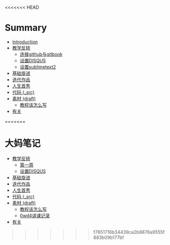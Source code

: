 <<<<<<< HEAD
# Summary

* [Introduction](README.md)
* [教学反转](0MOOC/README.md)
   * [连接github与gitbook](0MOOC/week1.md)
   * [设置DISQUS](0MOOC/设置disqus.md)
   * [设置sublimetext2](0MOOC/sublimetext2.md)
* [基础旋进](1sTry/README.md)
* [迭代作品](2nDev/README.md)
* [人生首秀](3rDemo/README.md)
* [代码 (_src)](_src/README.md)
* [素材 (draft)](draft/README.md)
   * [教程该怎么写](draft/how2tutorial.md)
* [有关](ABOUT.md)

=======
# 大妈笔记
- [教学反转](0MOOC/README.md)
  + [第一周](0MOOC/week1.md)
  + [设置DISQUS](0MOOC/DISQUS.md)
- [基础旋进](1sTry/README.md)
- [迭代作品](2nDev/README.md)
- [人生首秀](3rDemo/README.md)
- [代码 (_src)](_src/README.md)
- [素材 (draft)](draft/README.md)
  + [教程该怎么写](draft/how2tutorial.md)
  + [0wd4讲课记录](0MOOC/0wd4_record.md)
- [有关](ABOUT.md)
>>>>>>> f7851716b34439ca2b8876a9555f883b09b177bf
